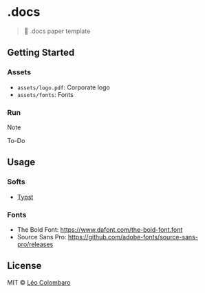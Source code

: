 # .docs

> 📄 .docs paper template

## Getting Started

### Assets

* `assets/logo.pdf`: Corporate logo
* `assets/fonts`: Fonts

### Run

> [!NOTE]
> To-Do

## Usage

### Softs

* [Typst](https://typst.app/)

### Fonts

* The Bold Font: https://www.dafont.com/the-bold-font.font
* Source Sans Pro: https://github.com/adobe-fonts/source-sans-pro/releases

## License

MIT © [Léo Colombaro](https://colombaro.fr)
